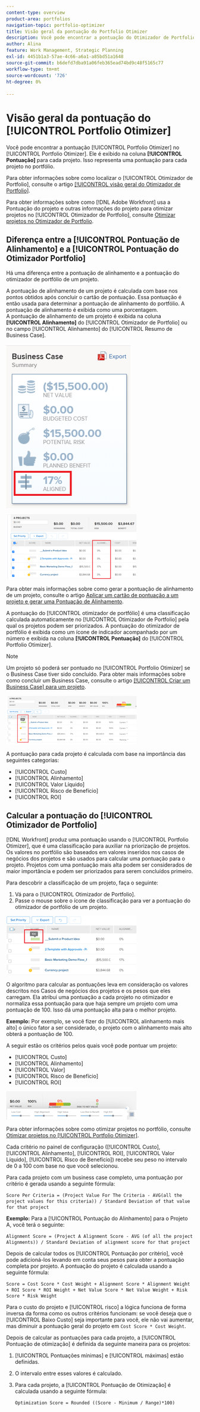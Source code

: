 ```yaml
---
content-type: overview
product-area: portfolios
navigation-topic: portfolio-optimizer
title: Visão geral da pontuação do Portfolio Otimizer
description: Você pode encontrar a pontuação do Otimizador de Portfolio no Otimizador de Portfolio. Ele é exibido na coluna [!UICONTROL Pontuação] para cada projeto. Isso representa uma pontuação para cada projeto no portfólio.
author: Alina
feature: Work Management, Strategic Planning
exl-id: 4451b1a3-57ae-4c66-a6a1-a85bd51a1648
source-git-commit: b6defd7dba91a06feb365ead74bd9c48f5165c77
workflow-type: tm+mt
source-wordcount: '726'
ht-degree: 0%

---
```


# Visão geral da pontuação do [!UICONTROL Portfolio Otimizer]

Você pode encontrar a pontuação [!UICONTROL Portfolio Otimizer] no [!UICONTROL Portfolio Otimizer]. Ele é exibido na coluna **[!UICONTROL Pontuação]** para cada projeto. Isso representa uma pontuação para cada projeto no portfólio.

Para obter informações sobre como localizar o [!UICONTROL Otimizador de Portfolio], consulte o artigo [[!UICONTROL visão geral do Otimizador de Portfolio]](../../../manage-work/portfolios/portfolio-optimizer/portfolio-optimizer-overview.md).

Para obter informações sobre como [!DNL Adobe Workfront] usa a Pontuação do projeto e outras informações do projeto para otimizar projetos no [!UICONTROL Otimizador de Portfolio], consulte [Otimizar projetos no Otimizador de Portfolio](../../../manage-work/portfolios/portfolio-optimizer/optimize-projects-in-portfolio-optimizer.md).

## Diferença entre a [!UICONTROL Pontuação de Alinhamento] e a [!UICONTROL Pontuação do Otimizador Portfolio]

Há uma diferença entre a pontuação de alinhamento e a pontuação do otimizador de portfólio de um projeto.

A pontuação de alinhamento de um projeto é calculada com base nos pontos obtidos após concluir o cartão de pontuação. Essa pontuação é então usada para determinar a pontuação de alinhamento do portfólio. A pontuação de alinhamento é exibida como uma porcentagem.\
A pontuação de alinhamento de um projeto é exibida na coluna **[!UICONTROL Alinhamento]** do [!UICONTROL Otimizador de Portfolio] ou no campo [!UICONTROL Alinhamento] do [!UICONTROL Resumo de Business Case].

![](assets/business-case-summary-aligned-field-highlighted.png)

![](assets/project-alignment-score-portfolio-optimizer-highlighted-350x174.png)

Para obter mais informações sobre como gerar a pontuação de alinhamento de um projeto, consulte o artigo [Aplicar um cartão de pontuação a um projeto e gerar uma Pontuação de Alinhamento](../../../manage-work/projects/define-a-business-case/apply-scorecard-to-project-to-generate-alignment-score.md).

A pontuação do [!UICONTROL otimizador de portfólio] é uma classificação calculada automaticamente no [!UICONTROL Otimizador de Portfolio] pela qual os projetos podem ser priorizados. A pontuação do otimizador de portfólio é exibida como um ícone de indicador acompanhado por um número e exibida na coluna **[!UICONTROL Pontuação]** do [!UICONTROL Portfolio Otimizer].

>[!NOTE]
>
>Um projeto só poderá ser pontuado no [!UICONTROL Portfolio Otimizer] se o Business Case tiver sido concluído. Para obter mais informações sobre como concluir um Business Case, consulte o artigo [[!UICONTROL Criar um Business Case] para um projeto](../../../manage-work/projects/define-a-business-case/create-business-case.md).

![](assets/portfolio-optimizer-project-score-highlighted-350x132.png)

A pontuação para cada projeto é calculada com base na importância das seguintes categorias:

* [!UICONTROL Custo]
* [!UICONTROL Alinhamento]
* [!UICONTROL Valor Líquido]
* [!UICONTROL Risco de Benefício]
* [!UICONTROL ROI]

## Calcular a pontuação do [!UICONTROL Otimizador de Portfolio]

<!--
<p data-mc-conditions="QuicksilverOrClassic.Draft mode">(NOTE: This was edited based on this issue, per Anna: https://hub.workfront.com/issue/603d0c58000095ea0bc00ce5e2110693/overview)</p>
-->

[!DNL Workfront] produz uma pontuação usando o [!UICONTROL Portfolio Otimizer], que é uma classificação para auxiliar na priorização de projetos. Os valores no portfólio são baseados em valores inseridos nos casos de negócios dos projetos e são usados para calcular uma pontuação para o projeto. Projetos com uma pontuação mais alta podem ser considerados de maior importância e podem ser priorizados para serem concluídos primeiro.

Para descobrir a classificação de um projeto, faça o seguinte:

1. Vá para o [!UICONTROL Otimizador de Portfolio].
1. Passe o mouse sobre o ícone de classificação para ver a pontuação do otimizador de portfólio de um projeto.

![ranking_icon_in_portfolio_otimizer_new.png](assets/ranking-icon-in-portfolio-optimizer-new-350x160.png)

O algoritmo para calcular as pontuações leva em consideração os valores descritos nos Casos de negócios dos projetos e os pesos que eles carregam. Ela atribui uma pontuação a cada projeto no otimizador e normaliza essa pontuação para que haja sempre um projeto com uma pontuação de 100. Isso dá uma pontuação alta para o melhor projeto.

**Exemplo:** Por exemplo, se você fizer do [!UICONTROL alinhamento mais alto] o único fator a ser considerado, o projeto com o alinhamento mais alto obterá a pontuação de 100.

A seguir estão os critérios pelos quais você pode pontuar um projeto:

* [!UICONTROL Custo]
* [!UICONTROL Alinhamento]
* [!UICONTROL Valor]
* [!UICONTROL Risco de Benefício]
* [!UICONTROL ROI]

![](assets/optimizer-sliding-value-options-350x77.png)

Para obter informações sobre como otimizar projetos no portfólio, consulte [Otimizar projetos no [!UICONTROL Portfolio Otimizer]](../../../manage-work/portfolios/portfolio-optimizer/optimize-projects-in-portfolio-optimizer.md).

Cada critério no painel de configuração ([!UICONTROL Custo], [!UICONTROL Alinhamento], [!UICONTROL ROI], [!UICONTROL Valor Líquido], [!UICONTROL Risco de Benefício]) recebe seu peso no intervalo de 0 a 100 com base no que você selecionou.

Para cada projeto com um business case completo, uma pontuação por critério é gerada usando a seguinte fórmula:

```
Score Per Criteria = (Project Value For The Criteria - AVG(all the project values for this criteria)) / Standard Deviation of that value for that project
```

**Exemplo:** Para a [!UICONTROL Pontuação do Alinhamento] para o Projeto A, você terá o seguinte:

```
Alignment Score = (Project A Alignment Score - AVG (of all the project Alignments)) / Standard Deviation of alignment score for that project
```

Depois de calcular todos os [!UICONTROL Pontuação por critério], você pode adicioná-los levando em conta seus pesos para obter a pontuação completa por projeto. A pontuação do projeto é calculada usando a seguinte fórmula:

```
Score = Cost Score * Cost Weight + Alignment Score * Alignment Weight + ROI Score * ROI Weight + Net Value Score * Net Value Weight + Risk Score * Risk Weight
```

Para o custo do projeto e [!UICONTROL risco] a lógica funciona de forma inversa da forma como os outros critérios funcionam: se você deseja que o [!UICONTROL Baixo Custo] seja importante para você, ele não vai aumentar, mas diminuir a pontuação geral do projeto em `Cost Score * Cost Weight`.

Depois de calcular as pontuações para cada projeto, a [!UICONTROL Pontuação de otimização] é definida da seguinte maneira para os projetos:

1. [!UICONTROL Pontuações mínimas] e [!UICONTROL máximas] estão definidas.
1. O intervalo entre esses valores é calculado.
1. Para cada projeto, a [!UICONTROL Pontuação de Otimização] é calculada usando a seguinte fórmula:

   ```
   Optimization Score = Rounded ((Score - Minimum / Range)*100)
   ```
